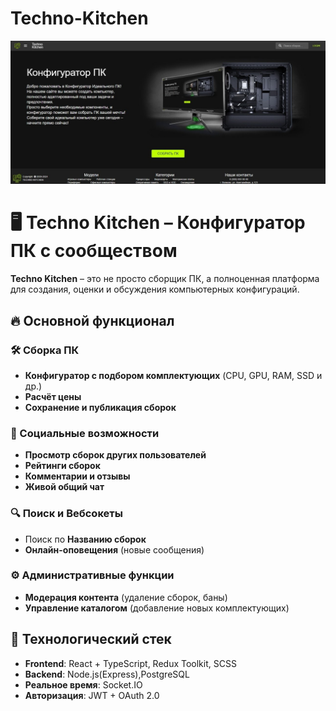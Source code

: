 # Techno-Kitchen
![alt text](readme-assets/mainpage.jpg)
# 🖥️ Techno Kitchen – Конфигуратор ПК с сообществом  

**Techno Kitchen** – это не просто сборщик ПК, а полноценная платформа для создания, оценки и обсуждения компьютерных конфигураций.  

## 🔥 Основной функционал  

### 🛠️ Сборка ПК  
- **Конфигуратор с подбором комплектующих** (CPU, GPU, RAM, SSD и др.)  
- **Расчёт цены**  
- **Сохранение и публикация сборок**  

### 👥 Социальные возможности  
- **Просмотр сборок других пользователей**  
- **Рейтинги сборок**  
- **Комментарии и отзывы**
- **Живой общий чат**  

### 🔍 Поиск и  Вебсокеты  
- Поиск по **Названию сборок**
- **Онлайн-оповещения** (новые сообщения)    

### ⚙️ Административные функции  
- **Модерация контента** (удаление сборок, баны)  
- **Управление каталогом** (добавление новых комплектующих)  

## 🚀 Технологический стек  
- **Frontend**: React + TypeScript, Redux Toolkit, SCSS  
- **Backend**: Node.js(Express),PostgreSQL  
- **Реальное время**: Socket.IO  
- **Авторизация**: JWT + OAuth 2.0  






